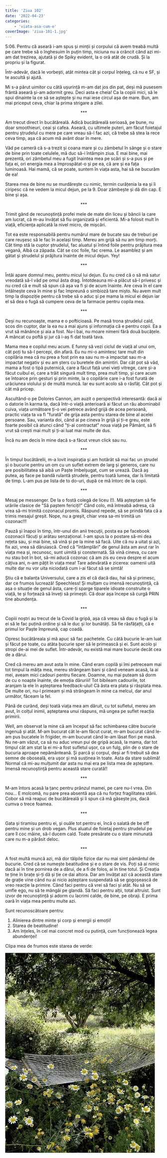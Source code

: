 ```yaml
---
title: 'Ziua 102'
date: '2022-04-23'
categories:
    - 'viata-asa-cum-e'
coverImage: 'ziua-101-1.jpg'
---
```


5:06. Pentru că aseară i-am spus și minții și corpului că avem treabă multă pe care trebe să o înghesuim în puțin timp, niciuna nu a crâncit când azi mi-am dat trezirea, ajutată și de Spiky evident, la o oră atât de crudă. Și la propriu și la figurat.

Într-adevăr, dacă le vorbești, atât mintea cât și corpul înțeleg, că nu e SF, și te ascultă și ajută.

Mi s-a părut uimitor cu câtă ușurință m-am dat jos din pat, deși mă pusesem frântă aseară și-am adormit greu. Deci asta e cheia! Ca la copiii mici, să le spui dinainte la ce să se aștepte și nu mai iese circul așa de mare. Bun, am mai priceput ceva, chiar la prima strigare a zilei.

<p style="text-align: center;">***</p>

Am trecut direct în bucătăreală. Adică bucătăreală serioasă, pe bune, nu doar smoothieuri, ceai și cafea. Aseară, cu ultimele puteri, am făcut foietajul pentru ștrudelul cu mere pe care vreau să-l fac azi, că trebe să stea la rece ceva timp, așa că acum mă avânt doar în mere.

Văd pe cameră că s-a trezit și coana mare și cu zâmbetul în sânge și o stare de bine prin toate celulele, mă duc să-i întâmpin ziua. E mai bine, mai prezentă, ori zâmbetul meu a fugit înaintea mea pe scări și s-a pus și pe fața ei, ori energia mea a împrospătat-o și pe ea, că are și ea fața luminoasă. Hai mamă, că se poate, suntem în viața asta, hai să ne bucurăm de ea!

Starea mea de bine nu se murdărește cu nimic, termin curățenia la ea și îi ciripesc că ne vedem la micul dejun, pe la 9. Doar zâmbește și dă din cap. E bine și așa.

<p style="text-align: center;">***</p>

Trimit gând de recunoștință profei mele de mate din liceu și băncii la care am lucrat, că m-au învățat să fiu organizată și eficientă. Mi-a folosit mult în viață, eficiența aplicată la nivel micro, de mișcări.

Tot ea este responsabilă pentru numărul mare de bucate sau de treburi pe care reușesc să le fac în același timp. Mereu am grijă să nu am timp morți. Cât timp stă la cuptor ștrudelul, fac aluatul și întind foile pentru prăjitura mea vegană, Albă ca zăpada. Cât se coc foile, fac crema. Le asamblez și am gătat și ștrudelul și prăjitura înainte de micul dejun. Yey!

<p style="text-align: center;">***</p>

Întâi apare domnul meu, pentru micul lui dejun. Eu nu cred că o să mă satur vreodată să-l văd pe omul ăsta drag. Întotdeauna mi-a plăcut să-l privesc și nu cred că e mult să spun că așa va fi și de acum înainte. Are ceva în el care întâlnește ceva în mine și fac împreună o simbioză tare mișto. Nu avem mult timp la dispoziție pentru că trebe să o aduc și pe mama la micul ei dejun iar el să dea o fugă să cumpere ceva de la farmacie pentru copila mea.

<p style="text-align: center;">***</p>

Deși nu recunoaște, mama e o pofticioasă. Pe masă trona ștrudelul cald, scos din cuptor, dar la ea nu a mai ajuns și informația că e pentru copii. Ea a vrut să mănânce și aia a fost. Nu-i bai, nu moare nimeni fără două bucățele. A mâncat cu poftă și jur că i-aș fi dat toată tava.

Mama mea e copilul meu acum. E funny să vezi ciclul de viață al unui om, cât poți tu să-l percepi, din afară. Eu nu mi-o amintesc tare mult din copilăria mea că nu prea a fost prin ea sau nu m-a impactat sau m-a impactat negativ și eu am șters cu buretele din amintiri. Dar cât pot să văd, mama a fost o tipă puternică, care a făcut față unei vieți vitrege, care și-a făcut cuibul ei, care a trăit singură mult timp, prea mult timp, și care acum se întoarce prin gesturi și prin minte, la o copilărie care i-a fost furată de urâciunea violului și de multă muncă. Iar eu sunt acolo să o răsfăț. Cât pot și cât mă pricep.

Ascultând-o pe Dolores Cannon, am auzit o perspectivă interesantă: dacă ai o datorie în karma ta, dacă într-o viață anterioară ai făcut un rău abominabil cuiva, viața următoare ți-o vei petrece având grijă de acea persoană, practic viața ta va fi "furată" de grija asta pentru starea de bine al acelei persoane. Sau, varianta doi, când ai pe cineva în grijă și ți-e greu, este foarte posibil că atunci când "ți-ai contractat" noua viață pe Pământ, să fi vrut să crești mai mult și ți-ai luat mai multe de dus.

Încă nu am decis în mine dacă s-a făcut vreun click sau nu.

<p style="text-align: center;">***</p>

În timpul bucătărelii, m-a lovit inspirația și am hotărât să mai fac un ștrudel și o bucurie pentru un om cu un suflet extrem de larg și generos, care nu are posibilitatea să aibă un Paște îmbelșugat, cum se urează. Dacă aș putea, aș face pe bandă rulantă ștrudele, pentru toată lumea, dar îs limitată de timp. L-am pus pe lista de to do-uri, după ce mă întorc de la copii.

<p style="text-align: center;">***</p>

Mesaj pe messenger. De la o fostă colegă de liceu (!). Mă așteptam să fie urările clasice de "Să paștem fericiți!" Când colo, mă întreabă adresa, că vrea să-mi trimită cozonacul promis. Răspund repede, să se prindă fata că a trimis mesajul greșit. Nope, nu a greșit, chiar vrea sa-mi trimită un cozonac!!!

Pauză și înapoi în timp, într-unul din anii trecuții, posta ea pe facebook cozonacii făcuți și arătau senzațional. I-am spus la o postare să-mi dea rețeta sau, și mai bine, să vină și pe la mine să facă. Uite că nu a uitat și azi, fix azi, vrea să dăruiască. Cred că "întâmplări" de genul ăsta am avut rar în viața mea și, recunosc, sunt uimită și consternată. Să vină cineva, cu care nu stau bot în bot, să-mi aducă cozonac că am zis eu ceva despre el acum câțiva ani, n-am pățit în viața mea! Tare adevărată e zicerea: oamenii uită multe dar nu vor uita niciodată cum i-ai făcut să se simtă!

Știu că e balanța Universului, care a zis el că dacă dau, hai să și primesc, dar ce frumos lucrează! Speechless! Și mulțam cu imensă recunoștință, că așa o situație de genul ăsta, care-ți sparge tiparele idioate construite o viață, te și forțează să înveți să primești. Că doar așa începe să curgă PRIN tine abundența.

<p style="text-align: center;">***</p>

Copiii noștri au trecut de la Covid la gripă, așa că vreau să dau o fugă și la ei să le fac puțină ordine și să le duc și lor bunătăți. Să fie răsfățațti, că e primul lor Paște împreună, cap coadă.

Opresc bucătăreala și mă apuc să fac pachetele. Cu câtă bucurie le-am luat și făcut pe toate, cu atâta bucurie sper să le primească și ei. Sunt acolo și stropi de-ai mei de suflet. Într-adevăr, nu există mai mare bucurie decât cea de a dărui.

Cred că mereu am avut asta în mine. Când eram copilă și îmi petreceam mai tot timpul la măița mea, mereu strângeam bani și când veneam acasă, la ai mei, aveam mici cadouri pentru fiecare. Doamne, nu mai puteam să dorm de cu o noapte înainte, de emoția dăruriii! Tot bibileam cadourile, tot aranjam la ele în așteptarea feedback-ului! Că ăsta era plata și răsplata mea. De multe ori, nu-l primeam și mă strângeam în mine ca melcul, dar anul următor, făceam la fel.

Până de curând, deși toată viața mea am dăruit, cu tot sufletul, mereu am avut, în colțul inimii, așteptarea unui răspuns, mă ungea pe suflet reacția primirii.

Well, am observat la mine că am început să fac schimbarea către bucurie ingenuă și atât. M-am bucurat cât le-am făcut curat, m-am bucurat când le-am pus bucatele în frigider, m-am bucurat când le-am lăsat flori pe masă. Nu ne-am văzut, ca să nu aduc vreun pui de gripă acasă, la mama, dar tot timpul cât am stat la ei mi-a fost sufletul ușor, ca un fulg, plin de o stare de bucuria aproape nepământeană. Și parcă și corpul, deși ar fi trebuit să dea semne de oboseală, era ușor și mă susținea în toate. Asta da stare sublimă! Normal că mi-au mulțumit dar asta nu mai era pe lista mea de așteptare. Imensă recunoștință pentru această stare curată!!

<p style="text-align: center;">***</p>

M-am întors acasă la țanc pentru prânzul mamei, pe care nu-l vrea. Din nou… E molcomă, nu pare prea absentă așa că nu forțez fragilitatea stării. Cobor să mă reapuc de bucătăreală și îi spun că mă găsește jos, dacă cumva o trece foamea.

<p style="text-align: center;">***</p>

Gata și tiramisu pentru ei, și ouăle tot pentru ei, încă o salată de be off pentru mine și un drob vegan. Plus aluatul de foietaj pentru ștrudelul pe care îl coc mâine, să-l ducem cald. Toate presărate cu o stare minunată care nu m-a părăsit deloc.

<p style="text-align: center;">***</p>

A fost multă muncă azi, mă dor tălpile fizice dar nu mai simt pământul de bucurie. Cred că se numește beatitudine și e o stare de vis. Poți să ai nimic dacă ai în tine pornirea de a dărui, de a fi de folos, ai în tine totul. Și Creația te ține în brațe și-ți dă și ție ce dai altora. Dar am învățat azi că această stare de grație vine când nu ai nicio așteptare suspendată să se gogoșească de vreo reacție la primire. Când faci pentru că vrei să faci și atât. Nu să se umfle ego, nu să te mângâi pe glandă. Să faci pentru alții, total altruist. Sunt izvor de recunoștință și adorm cu lacrimi calde, de bine, pe obraji. E prima oară în viața mea pentru multe azi.

Sunt recunoscătoare pentru:

1. Alinierea dintre minte și corp și energii și emoții!
2. Starea de beatitudine!
3. Am înțeles, în cel mai concret mod cu putință, cum funcționează legea abundenței!

Clipa mea de frumos este starea de verde:

![](images/musetel.jpeg)
